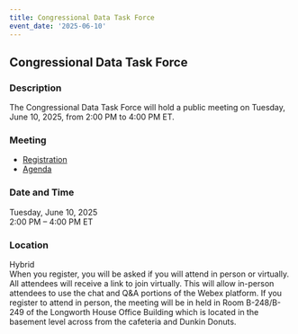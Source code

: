 ```yaml
---
title: Congressional Data Task Force  
event_date: '2025-06-10'
---
```


## Congressional Data Task Force  

### Description  
The Congressional Data Task Force will hold a public meeting on Tuesday, June 10, 2025, from 2:00 PM to 4:00 PM ET.  
  
### Meeting  
* [Registration](https://ushr.webex.com/weblink/register/rd0a36718347ef0cad8c451e06c7ec8c5)     
* [Agenda](https://usgpo.github.io/innovation/resources/CDTF20250610/CDTF-Agenda-June-10-2025.pdf)      
         
### Date and Time  
Tuesday, June 10, 2025  
2:00 PM – 4:00 PM ET  

### Location  
Hybrid  
When you register, you will be asked if you will attend in person or virtually. All attendees will receive a link to join virtually. This will allow in-person attendees to use the chat and Q&A portions of the Webex platform. If you register to attend in person, the meeting will be in held in Room B-248/B-249 of the Longworth House Office Building which is located in the basement level across from the cafeteria and Dunkin Donuts.  


 


